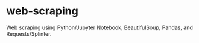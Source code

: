 # web-scraping
Web scraping using Python/Jupyter Notebook, BeautifulSoup, Pandas, and Requests/Splinter. 
